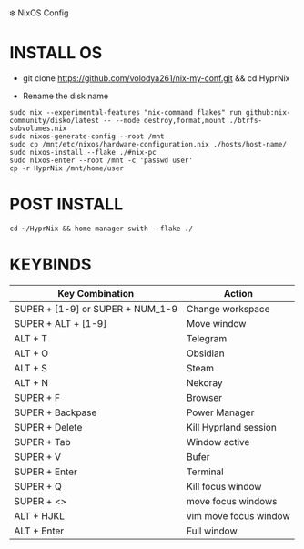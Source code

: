 ❄️ NixOS Config

# INSTALL OS

- git clone https://github.com/volodya261/nix-my-conf.git && cd HyprNix


- Rename the disk name
```
sudo nix --experimental-features "nix-command flakes" run github:nix-community/disko/latest -- --mode destroy,format,mount ./btrfs-subvolumes.nix
sudo nixos-generate-config --root /mnt
sudo cp /mnt/etc/nixos/hardware-configuration.nix ./hosts/host-name/
sudo nixos-install --flake ./#nix-pc
sudo nixos-enter --root /mnt -c 'passwd user'
cp -r HyprNix /mnt/home/user
```
# POST INSTALL
`cd ~/HyprNix && home-manager swith --flake ./`

# KEYBINDS
| Key Combination                  | Action                |
| -------------------------------- | --------------------- |
| SUPER + [1-9] or SUPER + NUM_1-9 | Change workspace      |
| SUPER + ALT + [1-9]              | Move window           |
| ALT + T                          | Telegram              |
| ALT + O                          | Obsidian              |
| ALT + S                          | Steam                 |
| ALT + N                          | Nekoray               |
| SUPER + F                        | Browser               |
| SUPER + Backpase                 | Power Manager         |
| SUPER + Delete                   | Kill Hyprland session |
| SUPER + Tab                      | Window active         |
| SUPER + V                        | Bufer                 |
| SUPER + Enter                    | Terminal              |
| SUPER + Q                        | Kill focus window     |
| SUPER + <>                       | move focus windows    |
| ALT + HJKL                       | vim move focus window |
| ALT + Enter                      | Full window           |
